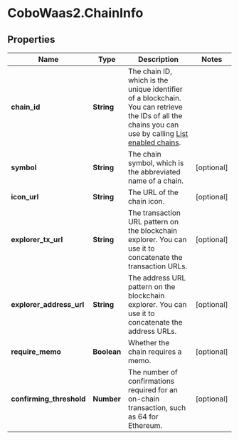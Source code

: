 # CoboWaas2.ChainInfo

## Properties

Name | Type | Description | Notes
------------ | ------------- | ------------- | -------------
**chain_id** | **String** | The chain ID, which is the unique identifier of a blockchain. You can retrieve the IDs of all the chains you can use by calling [List enabled chains](https://www.cobo.com/developers/v2/api-references/wallets/list-enabled-chains). | 
**symbol** | **String** | The chain symbol, which is the abbreviated name of a chain. | [optional] 
**icon_url** | **String** | The URL of the chain icon. | [optional] 
**explorer_tx_url** | **String** | The transaction URL pattern on the blockchain explorer. You can use it to concatenate the transaction URLs. | [optional] 
**explorer_address_url** | **String** | The address URL pattern on the blockchain explorer. You can use it to concatenate the address URLs. | [optional] 
**require_memo** | **Boolean** | Whether the chain requires a memo. | [optional] 
**confirming_threshold** | **Number** | The number of confirmations required for an on-chain transaction, such as 64 for Ethereum. | [optional] 


